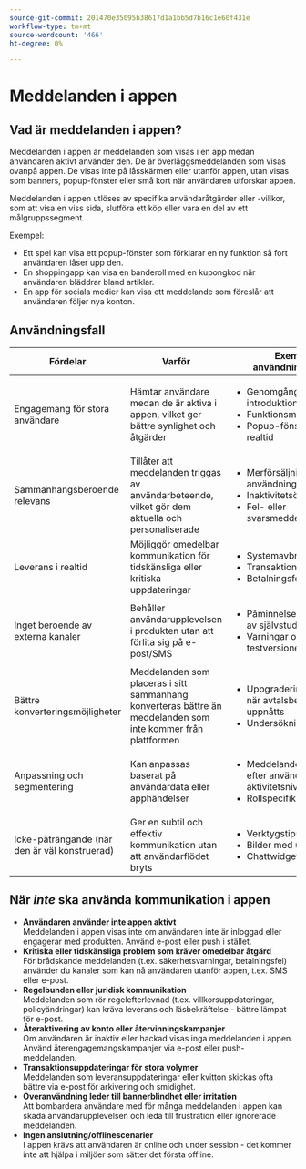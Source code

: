 ```yaml
---
source-git-commit: 201470e35095b38617d1a1bb5d7b16c1e60f431e
workflow-type: tm+mt
source-wordcount: '466'
ht-degree: 0%

---
```

# Meddelanden i appen

## Vad är meddelanden i appen?

Meddelanden i appen är meddelanden som visas i en app medan användaren aktivt använder den. De är överläggsmeddelanden som visas ovanpå appen. De visas inte på låsskärmen eller utanför appen, utan visas som banners, popup-fönster eller små kort när användaren utforskar appen.

Meddelanden i appen utlöses av specifika användaråtgärder eller -villkor, som att visa en viss sida, slutföra ett köp eller vara en del av ett målgruppssegment.


Exempel:

* Ett spel kan visa ett popup-fönster som förklarar en ny funktion så fort användaren låser upp den.
* En shoppingapp kan visa en banderoll med en kupongkod när användaren bläddrar bland artiklar.
* En app för sociala medier kan visa ett meddelande som föreslår att användaren följer nya konton.

## Användningsfall

| **Fördelar** | **Varför** | **Exempel på användningsexempel** |
|----------------------------------|------------------------------------------------------------------------|----------------------------------------------------------------------------------------|
| Engagemang för stora användare | Hämtar användare medan de är aktiva i appen, vilket ger bättre synlighet och åtgärder | <ul><li>Genomgångar av introduktioner</li><li>Funktionsmeddelanden</li><li>Popup-fönster med stöd i realtid</li></ul> |
| Sammanhangsberoende relevans | Tillåter att meddelanden triggas av användarbeteende, vilket gör dem aktuella och personaliserade | <ul><li> Merförsäljning efter användning av funktioner</li><li> Inaktivitetsövningar</li><li> Fel- eller svarsmeddelanden</li></ul> |
| Leverans i realtid | Möjliggör omedelbar kommunikation för tidskänsliga eller kritiska uppdateringar | <ul><li> Systemavbrott</li><li>Transaktionsbekräftelser</li><li>Betalningsfel</li></ul> |
| Inget beroende av externa kanaler | Behåller användarupplevelsen i produkten utan att förlita sig på e-post/SMS | <ul><li> Påminnelser om slutförande av självstudier</li><li>Varningar om att testversionen har gått ut</li></ul> |
| Bättre konverteringsmöjligheter | Meddelanden som placeras i sitt sammanhang konverteras bättre än meddelanden som inte kommer från plattformen | <ul><li> Uppgraderingsmeddelanden när avtalsbegränsningar har uppnåtts</li><li>Undersökningar i appen</li></ul> |
| Anpassning och segmentering | Kan anpassas baserat på användardata eller apphändelser | <ul><li> Meddelanden anpassade efter användarnivå eller aktivitetsnivå</li><li> Rollspecifika aviseringar </li></ul> |
| Icke-påträngande (när den är väl konstruerad) | Ger en subtil och effektiv kommunikation utan att användarflödet bryts | <ul><li> Verktygstips</li><li>Bilder med uppdateringar</li><li>Chattwidget-nudd</li></ul> |


## När *inte* ska använda kommunikation i appen

* **Användaren använder inte appen aktivt**\
  Meddelanden i appen visas inte om användaren inte är inloggad eller engagerar med produkten. Använd e-post eller push i stället.
* **Kritiska eller tidskänsliga problem som kräver omedelbar åtgärd**\
  För brådskande meddelanden (t.ex. säkerhetsvarningar, betalningsfel) använder du kanaler som kan nå användaren utanför appen, t.ex. SMS eller e-post.
* **Regelbunden eller juridisk kommunikation**\
  Meddelanden som rör regelefterlevnad (t.ex. villkorsuppdateringar, policyändringar) kan kräva leverans och läsbekräftelse - bättre lämpat för e-post.
* **Återaktivering av konto eller återvinningskampanjer**\
  Om användaren är inaktiv eller hackad visas inga meddelanden i appen. Använd återengagemangskampanjer via e-post eller push-meddelanden.
* **Transaktionsuppdateringar för stora volymer**\
  Meddelanden som leveransuppdateringar eller kvitton skickas ofta bättre via e-post för arkivering och smidighet.
* **Överanvändning leder till bannerblindhet eller irritation**\
  Att bombardera användare med för många meddelanden i appen kan skada användarupplevelsen och leda till frustration eller ignorerade meddelanden.
* **Ingen anslutning/offlinescenarier**\
  I appen krävs att användaren är online och under session - det kommer inte att hjälpa i miljöer som sätter det första offline.

